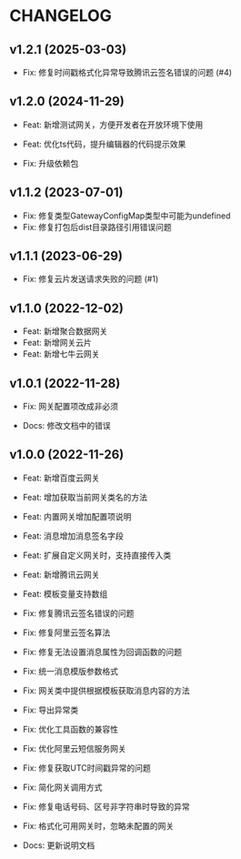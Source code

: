 # CHANGELOG


## v1.2.1 (2025-03-03)

- Fix: 修复时间戳格式化异常导致腾讯云签名错误的问题 (#4)

## v1.2.0 (2024-11-29)

- Feat: 新增测试网关，方便开发者在开放环境下使用
- Feat: 优化ts代码，提升编辑器的代码提示效果

- Fix: 升级依赖包

## v1.1.2 (2023-07-01)

- Fix: 修复类型GatewayConfigMap类型中可能为undefined
- Fix: 修复打包后dist目录路径引用错误问题

## v1.1.1 (2023-06-29)

- Fix: 修复云片发送请求失败的问题 (#1)

## v1.1.0 (2022-12-02)

- Feat: 新增聚合数据网关
- Feat: 新增网关云片
- Feat: 新增七牛云网关

## v1.0.1 (2022-11-28)

- Fix: 网关配置项改成非必须

- Docs: 修改文档中的错误

## v1.0.0 (2022-11-26)

- Feat: 新增百度云网关
- Feat: 增加获取当前网关类名的方法
- Feat: 内置网关增加配置项说明
- Feat: 消息增加消息签名字段
- Feat: 扩展自定义网关时，支持直接传入类
- Feat: 新增腾讯云网关
- Feat: 模板变量支持数组

- Fix: 修复腾讯云签名错误的问题
- Fix: 修复阿里云签名算法
- Fix: 修复无法设置消息属性为回调函数的问题
- Fix: 统一消息模版参数格式
- Fix: 网关类中提供根据模板获取消息内容的方法
- Fix: 导出异常类
- Fix: 优化工具函数的兼容性
- Fix: 优化阿里云短信服务网关
- Fix: 修复获取UTC时间戳异常的问题
- Fix: 简化网关调用方式
- Fix: 修复电话号码、区号非字符串时导致的异常
- Fix: 格式化可用网关时，忽略未配置的网关

- Docs: 更新说明文档
